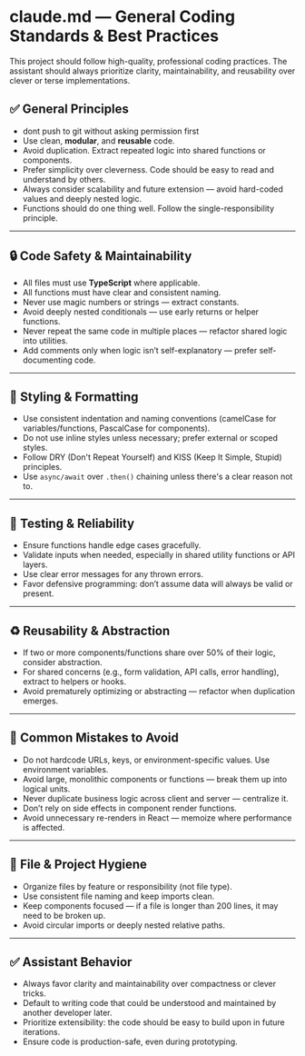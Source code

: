 # claude.md — General Coding Standards & Best Practices

This project should follow high-quality, professional coding practices. The assistant should always prioritize clarity, maintainability, and reusability over clever or terse implementations.

## ✅ General Principles

- dont push to git without asking permission first
- Use clean, **modular**, and **reusable** code.
- Avoid duplication. Extract repeated logic into shared functions or components.
- Prefer simplicity over cleverness. Code should be easy to read and understand by others.
- Always consider scalability and future extension — avoid hard-coded values and deeply nested logic.
- Functions should do one thing well. Follow the single-responsibility principle.

---

## 🔒 Code Safety & Maintainability

- All files must use **TypeScript** where applicable.
- All functions must have clear and consistent naming.
- Never use magic numbers or strings — extract constants.
- Avoid deeply nested conditionals — use early returns or helper functions.
- Never repeat the same code in multiple places — refactor shared logic into utilities.
- Add comments only when logic isn’t self-explanatory — prefer self-documenting code.

---

## 🧼 Styling & Formatting

- Use consistent indentation and naming conventions (camelCase for variables/functions, PascalCase for components).
- Do not use inline styles unless necessary; prefer external or scoped styles.
- Follow DRY (Don't Repeat Yourself) and KISS (Keep It Simple, Stupid) principles.
- Use `async/await` over `.then()` chaining unless there's a clear reason not to.

---

## 🧪 Testing & Reliability

- Ensure functions handle edge cases gracefully.
- Validate inputs when needed, especially in shared utility functions or API layers.
- Use clear error messages for any thrown errors.
- Favor defensive programming: don’t assume data will always be valid or present.

---

## ♻️ Reusability & Abstraction

- If two or more components/functions share over 50% of their logic, consider abstraction.
- For shared concerns (e.g., form validation, API calls, error handling), extract to helpers or hooks.
- Avoid prematurely optimizing or abstracting — refactor when duplication emerges.

---

## 🚫 Common Mistakes to Avoid

- Do not hardcode URLs, keys, or environment-specific values. Use environment variables.
- Avoid large, monolithic components or functions — break them up into logical units.
- Never duplicate business logic across client and server — centralize it.
- Don’t rely on side effects in component render functions.
- Avoid unnecessary re-renders in React — memoize where performance is affected.

---

## 📁 File & Project Hygiene

- Organize files by feature or responsibility (not file type).
- Use consistent file naming and keep imports clean.
- Keep components focused — if a file is longer than 200 lines, it may need to be broken up.
- Avoid circular imports or deeply nested relative paths.

---

## ✅ Assistant Behavior

- Always favor clarity and maintainability over compactness or clever tricks.
- Default to writing code that could be understood and maintained by another developer later.
- Prioritize extensibility: the code should be easy to build upon in future iterations.
- Ensure code is production-safe, even during prototyping.